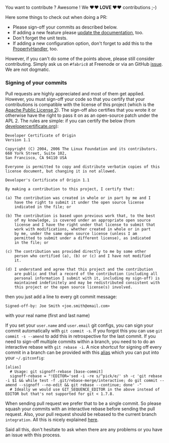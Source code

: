You want to contribute ? Awesome ! We **♥︎♥︎ LOVE ♥︎♥︎** contributions ;-)

Here some things to check out when doing a PR:

* Please sign-off your commits as described below.
* If adding a new feature please [update the documentation](https://github.com/fabric8io/docker-maven-plugin/blob/master/src/main/asciidoc/), too.
* Don't forget the unit tests.
* If adding a new configuration option, don't forget to add this to the [PropertyHandler](https://github.com/fabric8io/docker-maven-plugin/blob/master/src/main/java/io/fabric8/maven/docker/config/handler/property/PropertyConfigHandler.java), too.

However, if you can't do some of the points above, please still consider contributing. Simply ask us on `#fabric8` at Freenode or via an GitHub [issue](https://github.com/fabric8io/docker-maven-plugin/issues). We are not dogmatic.

### Signing of your commits

Pull requests are highly appreciated and most of them get applied. However, you
must sign-off your code so that you certify that your  contributions is compatible with the
license of this project (which is the [Apache Public License 2](../LICENSE)). The sign-off also certifies
that you wrote it or otherwise have the right to
pass it on as an open-source patch under the APL 2.  The rules are simple: if you
can certify the below (from
[developercertificate.org](http://developercertificate.org/)):

```
Developer Certificate of Origin
Version 1.1

Copyright (C) 2004, 2006 The Linux Foundation and its contributors.
660 York Street, Suite 102,
San Francisco, CA 94110 USA

Everyone is permitted to copy and distribute verbatim copies of this
license document, but changing it is not allowed.

Developer's Certificate of Origin 1.1

By making a contribution to this project, I certify that:

(a) The contribution was created in whole or in part by me and I
    have the right to submit it under the open source license
    indicated in the file; or

(b) The contribution is based upon previous work that, to the best
    of my knowledge, is covered under an appropriate open source
    license and I have the right under that license to submit that
    work with modifications, whether created in whole or in part
    by me, under the same open source license (unless I am
    permitted to submit under a different license), as indicated
    in the file; or

(c) The contribution was provided directly to me by some other
    person who certified (a), (b) or (c) and I have not modified
    it.

(d) I understand and agree that this project and the contribution
    are public and that a record of the contribution (including all
    personal information I submit with it, including my sign-off) is
    maintained indefinitely and may be redistributed consistent with
    this project or the open source license(s) involved.
```

then you just add a line to every git commit message:

    Signed-off-by: Joe Smith <joe.smith@email.com>

with your real name (first and last name)

If you set your `user.name` and `user.email` git configs, you can sign your
commit automatically with `git commit -s`. If you forgot this you can
use `git commit -s --amend` to add this in retrospective for the last commit.
If you need to sign-off multiple commits within a branch, you need to to do an interactive
rebase with `git rebase -i`. A nice shortcut for signing off every commit in a branch can
be provided with this [alias](http://stackoverflow.com/questions/25570947/how-to-use-git-interactive-rebase-for-signing-off-a-series-of-commits)
which you can put into your `~/.gitconfig`:

````
[alias]
  # Usage: git signoff-rebase [base-commit]
  signoff-rebase = "!EDITOR='sed -i -re s/^pick/e/' sh -c 'git rebase -i $1 && while test -f .git/rebase-merge/interactive; do git commit --amend --signoff --no-edit && git rebase --continue; done' -"
  # Ideally we would use GIT_SEQUENCE_EDITOR in the above instead of EDITOR but that's not supported for git < 1.7.8.
````

When sending pull request we prefer that to be a single commit. So please squash your commits
with an interactive rebase before sending the pull request. Also, your pull request should be
rebased to the current branch `integration`. All this is nicely explained [here](https://github.com/edx/edx-platform/wiki/How-to-Rebase-a-Pull-Request).

Said all this, don't hesitate to ask when there are any problems or you have an issue with this process.
